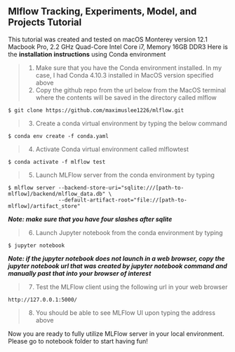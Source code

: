## Mlflow Tracking, Experiments, Model, and Projects Tutorial

This tutorial was created and tested on macOS Monterey version 12.1 Macbook Pro, 2.2 GHz Quad-Core Intel Core i7, Memory 16GB DDR3
Here is the **installation instructions** using Conda environment
> 1. Make sure that you have the Conda environment installed. In my case, I had Conda 4.10.3 installed in MacOS version specified above
> 2. Copy the github repo from the url below from the MacOS terminal where the contents will be saved in the directory called mlflow
  ```
  $ git clone https://github.com/maximuslee1226/mlflow.git
  ```
> 3. Create a conda virtual environment by typing the below command
  ```
  $ conda env create -f conda.yaml
  ```
> 4. Activate Conda virtual environment called mlflowtest
  ```
  $ conda activate -f mlflow test
  ```
> 5. Launch MLFlow server from the conda environment by typing
  ```
  $ mlflow server --backend-store-uri="sqlite:///[path-to-mlflow]/backend/mlflow_data.db" \
                  --default-artifact-root="file://[path-to-mlflow]/artifact_store"
  ```
  ***Note: make sure that you have four slashes after sqlite***
> 6. Launch Jupyter notebook from the conda environment by typing
  ```
  $ jupyter notebook
  ```
  ***Note: if the jupyter notebook does not launch in a web browser, copy the jupyter notebook url that was created by jupyter notebook command and manually past that into your browser of interest***
> 7. Test the MLFlow client using the following url in your web browser
  ```
  http://127.0.0.1:5000/
  ```
> 8. You should be able to see MLFlow UI upon typing the address above

Now you are ready to fully utilize MLFlow server in your local environment. Please go to notebook folder to start having fun!
